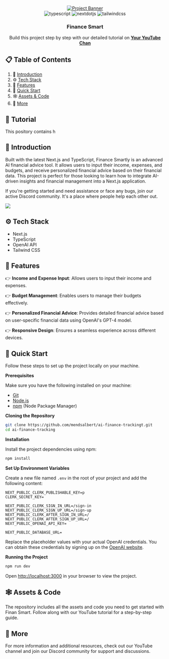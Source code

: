 <div align="center">
  <br />
    <a href="https://youtu.be/dGHFV_RMGag" target="_blank">
      <img src="https://i.postimg.cc/tJsYLQcP/test1.jpg" alt="Project Banner">
    </a>
  
  <br />

  <div>
    <img src="https://img.shields.io/badge/-TypeScript-black?style=for-the-badge&logoColor=white&logo=typescript&color=3178C6" alt="typescript" />
    <img src="https://img.shields.io/badge/-Next_JS-black?style=for-the-badge&logoColor=white&logo=nextdotjs&color=000000" alt="nextdotjs" />
    <img src="https://img.shields.io/badge/-Tailwind_CSS-black?style=for-the-badge&logoColor=white&logo=tailwindcss&color=06B6D4" alt="tailwindcss" />
  </div>

  <h3 align="center">Finance Smart</h3>

   <div align="center">
     Build this project step by step with our detailed tutorial on <a href="" target="_blank"><b>Your YouTube Chan</b></a>
    </div>
</div>

## 📋 <a name="table">Table of Contents</a>

1. 🤖 [Introduction](#introduction)
2. ⚙️ [Tech Stack](#tech-stack)
3. 🔋 [Features](#features)
4. 🤸 [Quick Start](#quick-start)
5. 🕸️ [Assets & Code](#snippets)
6. 🚀 [More](#more)

## 🚨 Tutorial

This pository contains h
## <a name="introduction">🤖 Introduction</a>

Built with the latest Next.js and TypeScript, Finance Smartly is an advanced AI financial advice tool. It allows users to input their income, expenses, and budgets, and receive personalized financial advice based on their financial data. This project is perfect for those looking to learn how to integrate AI-driven insights and financial management into a Next.js application.

If you're getting started and need assistance or face any bugs, join our active Discord community. It's a place where people help each other out.

<a href="https://discord.com/channels/1221368900579754074/1221368901162631243" target="_blank"><img src="https://github.com/sujatagunale/EasyRead/assets/151519281/618f4872-1e10-42da-8213-1d69e486d02e"  /></a>

## <a name="tech-stack">⚙️ Tech Stack</a>

- Next.js
- TypeScript
- OpenAI API
- Tailwind CSS

## <a name="features">🔋 Features</a>

👉 **Income and Expense Input**: Allows users to input their income and expenses.

👉 **Budget Management**: Enables users to manage their budgets effectively.

👉 **Personalized Financial Advice**: Provides detailed financial advice based on user-specific financial data using OpenAI's GPT-4 model.

👉 **Responsive Design**: Ensures a seamless experience across different devices.

## <a name="quick-start">🤸 Quick Start</a>

Follow these steps to set up the project locally on your machine.

**Prerequisites**

Make sure you have the following installed on your machine:

- [Git](https://git-scm.com/)
- [Node.js](https://nodejs.org/en)
- [npm](https://www.npmjs.com/) (Node Package Manager)

**Cloning the Repository**

```bash
git clone https://github.com/mendsalbert/ai-finance-trackingt.git
cd ai-finance-tracking
```

**Installation**

Install the project dependencies using npm:

```bash
npm install
```

**Set Up Environment Variables**

Create a new file named `.env` in the root of your project and add the following content:

```env
NEXT_PUBLIC_CLERK_PUBLISHABLE_KEY=p
CLERK_SECRET_KEY=

NEXT_PUBLIC_CLERK_SIGN_IN_URL=/sign-in
NEXT_PUBLIC_CLERK_SIGN_UP_URL=/sign-up
NEXT_PUBLIC_CLERK_AFTER_SIGN_IN_URL=/
NEXT_PUBLIC_CLERK_AFTER_SIGN_UP_URL=/
NEXT_PUBLIC_OPENAI_API_KEY=

NEXT_PUBLIC_DATABASE_URL=

```

Replace the placeholder values with your actual OpenAI credentials. You can obtain these credentials by signing up on the [OpenAI website](https://openai.com/).

**Running the Project**

```bash
npm run dev
```

Open [http://localhost:3000](http://localhost:3000) in your browser to view the project.

## <a name="snippets">🕸️ Assets & Code</a>

The repository includes all the assets and code you need to get started with Finan Smart. Follow along with our YouTube tutorial for a step-by-step guide.

## <a name="more">🚀 More</a>

For more information and additional resources, check out our YouTube channel and join our Discord community for support and discussions.
